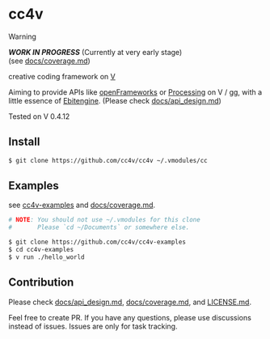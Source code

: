# cc4v

> [!WARNING]
> ***WORK IN PROGRESS*** (Currently at very early stage)<br>
> (see [docs/coverage.md](docs/coverage.md))

creative coding framework on [V](https://vlang.io/)

Aiming to provide APIs like [openFrameworks](https://openframeworks.cc/documentation/) or [Processing](https://processing.org/reference) on V / [gg](https://modules.vlang.io/gg.html), with a little essence of [Ebitengine](https://ebitengine.org/). (Please check [docs/api_design.md](docs/api_design.md))

Tested on V 0.4.12

## Install

```bash
$ git clone https://github.com/cc4v/cc4v ~/.vmodules/cc
```

## Examples

see [cc4v-examples](https://github.com/cc4v/cc4v-examples) and [docs/coverage.md](docs/coverage.md).

```bash
# NOTE: You should not use ~/.vmodules for this clone
#       Please `cd ~/Documents` or somewhere else.

$ git clone https://github.com/cc4v/cc4v-examples
$ cd cc4v-examples
$ v run ./hello_world
```

## Contribution

Please check [docs/api_design.md](docs/api_design.md), [docs/coverage.md](docs/coverage.md), and [LICENSE.md](LICENSE.md).

Feel free to create PR. If you have any questions, please use discussions instead of issues. Issues are only for task tracking.

